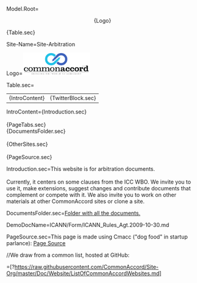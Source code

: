 Model.Root=<p align="center">{Logo}</p>{Table.sec}

Site-Name=Site-Arbitration

Logo=<img src="visual/cmacc-trans.png" style="width:35%" />

Table.sec=<table><tr><td>{IntroContent}</td><td>{TwitterBlock.sec}</td></tr></table>

IntroContent={Introduction.sec}<br><br>{PageTabs.sec}<br>{DocumentsFolder.sec}<br><br>{OtherSites.sec}<br><br>{PageSource.sec}

Introduction.sec=This website is for arbitration documents.<br><br>Currently, it centers on some clauses from the ICC WBO. We invite you to use it, make extensions, suggest changes and contribute documents that complement or compete with it.  We also invite you to work on other materials at other CommonAccord sites or clone a site.

DocumentsFolder.sec=<a href="index.php?action=list&file=/">Folder with all the documents.</a>

DemoDocName=ICANN/Form/ICANN_Rules_Agt.2009-10-30.md

PageSource.sec=This page is made using Cmacc ("dog food" in startup parlance): <a href="index.php?action=source&file=ZZZ/landing.md">Page Source</a>

//We draw from a common list, hosted at GitHub:
 
=[?https://raw.githubusercontent.com/CommonAccord/Site-Org/master/Doc/Website/ListOfCommonAccordWebsites.md]